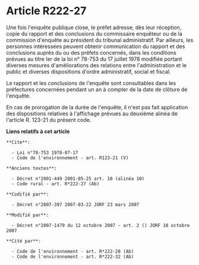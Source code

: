 # Article R222-27

Une fois l'enquête publique close, le préfet adresse, dès leur réception, copie du rapport et des conclusions du commissaire
enquêteur ou de la commission d'enquête au président du tribunal administratif. Par ailleurs, les personnes intéressées
peuvent obtenir communication du rapport et des conclusions auprès du ou des préfets concernés, dans les conditions prévues
au titre Ier de la loi n° 78-753 du 17 juillet 1978 modifiée portant diverses mesures d'améliorations des relations entre
l'administration et le public et diverses dispositions d'ordre administratif, social et fiscal.

Le rapport et les conclusions de l'enquête sont consultables dans les préfectures concernées pendant un an à compter de la
date de clôture de l'enquête.

En cas de prorogation de la durée de l'enquête, il n'est pas fait application des dispositions relatives à l'affichage
prévues au deuxième alinéa de l'article R. 123-21 du présent code.

**Liens relatifs à cet article**

	**Cite**:

	  - Loi n°78-753 1978-07-17
	  - Code de l'environnement - art. R123-21 (V)

	**Anciens textes**:

	  - Décret n°2001-449 2001-05-25 art. 10 (alinéa 10)
	  - Code rural - art. R*222-27 (Ab)

	**Codifié par**:

	  - Décret n°2007-397 2007-03-22 JORF 23 mars 2007

	**Modifié par**:

	  - Décret n°2007-1479 du 12 octobre 2007 - art. 2 () JORF 18 octobre 2007

	**Cité par**:

	  - Code de l'environnement - art. R*222-28 (Ab)
	  - Code de l'environnement - art. R*222-32 (Ab)
